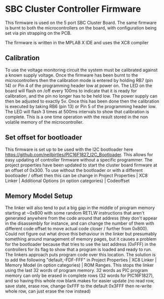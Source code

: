 # SBC Cluster Controller Firmware

This firmware is used on the 5 port SBC Cluster Board. The same firmware is burnt to both the microcontrollers on the board, with configuration being set via pin strapping on the PCB.

The firmware is written in the MPLAB X IDE and uses the XC8 compiler

## Calibration

To use the voltage monitoring circuit the system must be calibrated against a known supply voltage. Once the firmware has been burnt to the microcontrollers then the calibration mode is entered by holding RB7 (pin 14) or Pin 4 of the programming header low at power on. The LED on the board will flash on /off every 100ms to indicate that it is ready for calibration, and the pin no longer has to be held low. The power supply can then be adjusted to exactly 5v. Once this has been done then the calibration is executed by taking RB6 (pin 13) or Pin 5 of the programming header low. The LED will flash 3 times at 500ms intervals to show that calibration is complete. This is a one time operation with the result stored in the non volatile memory of the microcontroller.

## Set offset for bootloader

This firmware is set up to be used with the I2C bootloader here https://github.com/neilbirtles/PIC16F1827_I2C_Bootloader. This allows for easy updating of controller firmware without a specific programmer. The project properties have been updated to start the cluster board firmware at an offset of 0x300. To use without the bootloader or with a different bootloader / offset then this can be change in Project Properties | XC8 Linker | Additional Options (in option categories) | Codeoffset 

## Memory Model Setup 

The linker will also tend to put a big gap in the middle of program memory starting at ~0x800 with some random RETLW instructions that aren't generated anywhere from the code around that address (they don't appear in the disassembly for instance, and can change the number of them with different code offset to move actual code closer / further from 0x800). Could not figure out what drove this behaviour in the linker but presumably something around management of memory pages, but it causes a problem for the bootloader because that tries to use the last address (0xFFF) in the controllers for its flag to show that a program is loaded and ready to run. The linkers approach puts program code over this location. The solution is to add the following "default,-FDF-FFF" in Project Properties | XC8 Linker | Memory Model (in option categories) | ROM Ranges. This stops the linker using the last 32 words of program memory. 32 words as PIC program memory can only be erased in complete rows (32 words for PIC16F1827), and so having this whole row blank makes for easier update (no read row, save state, erase row, change 0xFFF to the default 0x3FFF then re-write whole row, can just erase the row instead)